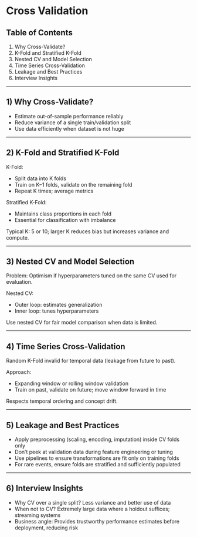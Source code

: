 # Cross Validation

## Table of Contents
1. Why Cross-Validate?
2. K-Fold and Stratified K-Fold
3. Nested CV and Model Selection
4. Time Series Cross-Validation
5. Leakage and Best Practices
6. Interview Insights

---

## 1) Why Cross-Validate?

- Estimate out-of-sample performance reliably
- Reduce variance of a single train/validation split
- Use data efficiently when dataset is not huge

---

## 2) K-Fold and Stratified K-Fold

K-Fold:
- Split data into K folds
- Train on K−1 folds, validate on the remaining fold
- Repeat K times; average metrics

Stratified K-Fold:
- Maintains class proportions in each fold
- Essential for classification with imbalance

Typical K: 5 or 10; larger K reduces bias but increases variance and compute.

---

## 3) Nested CV and Model Selection

Problem: Optimism if hyperparameters tuned on the same CV used for evaluation.

Nested CV:
- Outer loop: estimates generalization
- Inner loop: tunes hyperparameters

Use nested CV for fair model comparison when data is limited.

---

## 4) Time Series Cross-Validation

Random K-Fold invalid for temporal data (leakage from future to past).

Approach:
- Expanding window or rolling window validation
- Train on past, validate on future; move window forward in time

Respects temporal ordering and concept drift.

---

## 5) Leakage and Best Practices

- Apply preprocessing (scaling, encoding, imputation) inside CV folds only
- Don’t peek at validation data during feature engineering or tuning
- Use pipelines to ensure transformations are fit only on training folds
- For rare events, ensure folds are stratified and sufficiently populated

---

## 6) Interview Insights

- Why CV over a single split? Less variance and better use of data
- When not to CV? Extremely large data where a holdout suffices; streaming systems
- Business angle: Provides trustworthy performance estimates before deployment, reducing risk
